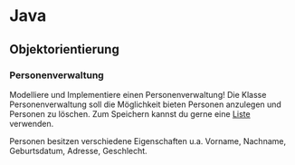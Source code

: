 # Java 

## Objektorientierung 

### Personenverwaltung 

Modelliere und Implementiere einen Personenverwaltung! 
Die Klasse Personenverwaltung soll die Möglichkeit bieten Personen anzulegen und Personen zu löschen. 
Zum Speichern kannst du gerne eine [Liste](https://docs.oracle.com/javase/7/docs/api/java/util/List.html) verwenden.

Personen besitzen verschiedene Eigenschaften u.a. Vorname, Nachname, Geburtsdatum, Adresse, Geschlecht. 
